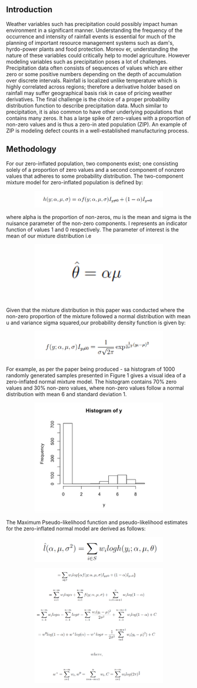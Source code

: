 ## Introduction

Weather variables such has precipitation could possibly impact human environment in a significant manner. Understanding the frequency of the occurrence and intensity of rainfall events is essential for much of the planning of important resource management systems such as dam's, hyrdo-power plants and food protection. Moreov er, understanding the nature of these variables could critically help to model agriculture. However modeling variables such as precipitation poses a lot of challenges. Precipitation data often consists of sequences of values which are either zero or some positive numbers
depending on the depth of accumulation over discrete intervals. Rainfall is localized unlike temperature which is highly correlated across regions; therefore a derivative holder based on rainfall may suffer geographical basis risk in case of pricing weather derivatives. The final challenge is the choice of a proper probability distribution function to describe precipitation data. Much similar to precipitation, it is also common to have other underlying populations that contains many zeros. It has a large spike of zero-values with a proportion of non-zero values and is thus a zero-in ated population (ZIP). An example of ZIP is modeling defect counts in a well-established manufacturing process.

## Methodology

For our zero-inflated population, two components exist; one consisting solely of a proportion of zero values and a second component of nonzero values that adheres to some probability distribution. The two-component mixture model for zero-inflated population is defined by:

<p align="center">
  <img src="https://github.com/shahrukhatik/Statistical-Inference/blob/master/Images/indicator.png?raw=true" width="350" title="hover text">

where alpha is the proportion of non-zeros, mu is the mean and sigma is the nuisance parameter of
the non-zero components. I represents an indicator function of values 1 and 0 respectively. The parameter of interest is the mean of our mixture distribution i.e

<p align="center">
  <img src="https://github.com/shahrukhatik/Statistical-Inference/blob/master/Images/theta.png?raw=true" width="350" title="hover text">
  
Given that the mixture distribution in this paper was conducted where the non-zero proportion of the mixture followed a normal distribution with mean u and variance sigma squared,our probability density function is given by:


<p align="center">
  <img src="https://github.com/shahrukhatik/Statistical-Inference/blob/master/Images/normalpdfzip.png?raw=true" width="350" title="hover text">

For example, as per the paper being produced - sa histogram of 1000 randomly generated samples presented in Figure 1 gives a visual idea of a zero-inflated normal mixture model. The histogram contains 70% zero values and 30% non-zero values, where non-zero values follow a normal distribution with mean 6 and standard deviation 1.

<p align="center">
  <img src="https://github.com/shahrukhatik/Statistical-Inference/blob/master/Images/ZIP_Normal_Histogram.png?raw=true" width="350" title="hover text">
  
The Maximum Pseudo-likelihood function and pseudo-likelihood estimates for the zero-inflated normal model are derived as follows:

<p align="center">
  <img src="https://github.com/shahrukhatik/Statistical-Inference/blob/master/Images/mlezip1.png?raw=true" width="350" title="hover text">

<p align="center">
  <img src="https://github.com/shahrukhatik/Statistical-Inference/blob/master/Images/mlezip2.png?raw=true" width="350" title="hover text">
